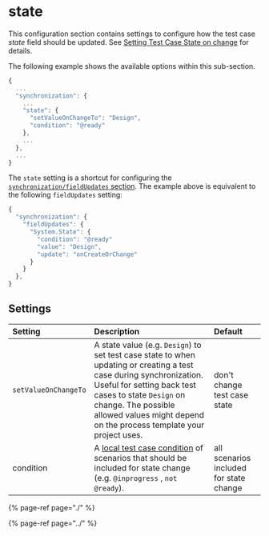 # state

This configuration section contains settings to configure how the test case _state_ field should be updated. See [Setting Test Case State on change](../../../features/push-features/setting-test-case-state-on-change.md) for details.

The following example shows the available options within this sub-section.

```javascript
{
  ...
  "synchronization": {
    ...
    "state": {
      "setValueOnChangeTo": "Design",
      "condition": "@ready"
    },
    ...
  },
  ...
}
```


The `state` setting is a shortcut for configuring the [`synchronization/fieldUpdates` section](configuration-synchronization-fieldupdates.md). The example above is equivalent to the following `fieldUpdates` setting:

```javascript
{
  "synchronization": {
    "fieldUpdates": {
      "System.State": {
        "condition": "@ready"
        "value": "Design",
        "update": "onCreateOrChange"
      }
    }
  },
}
```


## Settings

| Setting | Description | Default |
| :--- | :--- | :--- |
| `setValueOnChangeTo` | A state value \(e.g. `Design`\) to set test case state to when updating or creating a test case during synchronization. Useful for setting back test cases to state `Design` on change. The possible allowed values might depend on the process template your project uses. | don't change test case state |
| condition | A [local test case condition](../../../features/general-features/local-test-case-conditions.md) of scenarios that should be included for state change \(e.g. `@inprogress` , `not @ready`\). | all scenarios included for state change |

{% page-ref page="./" %}

{% page-ref page="../" %}

